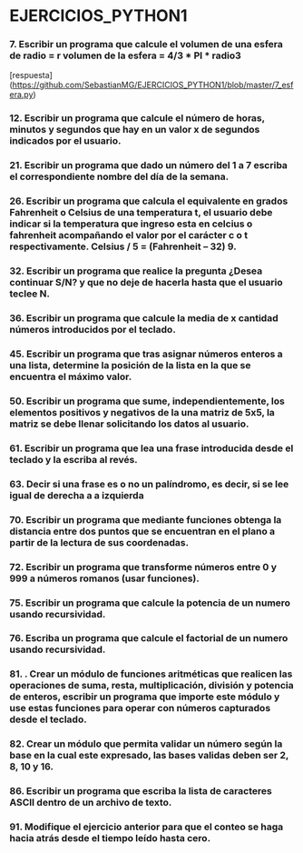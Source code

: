# EJERCICIOS_PYTHON1
### 7. Escribir un programa que calcule el volumen de una esfera de radio = r volumen de la esfera = 4/3 * PI * radio3

[respuesta] (https://github.com/SebastianMG/EJERCICIOS_PYTHON1/blob/master/7_esfera.py)

### 12. Escribir un programa que calcule el número de horas, minutos y segundos que hay en un valor x de segundos indicados por el usuario.


### 21. Escribir un programa que dado un número del 1 a 7 escriba el correspondiente nombre del día de la semana.


### 26. Escribir un programa que calcula el equivalente en grados Fahrenheit o Celsius de una temperatura t, el usuario debe indicar si la temperatura que ingreso esta en celcius o fahrenheit acompañando el valor por el carácter c o t respectivamente. Celsius / 5 = (Fahrenheit – 32) 9.


### 32. Escribir un programa que realice la pregunta ¿Desea continuar S/N? y que no deje de hacerla hasta que el usuario teclee N.


### 36.   Escribir un programa que calcule la media de x cantidad números introducidos por el teclado.


### 45.  Escribir un programa que tras asignar números enteros a una lista, determine la posición de la lista en la que se encuentra el máximo valor. 


### 50. Escribir un programa que sume, independientemente, los elementos positivos y negativos de la una matriz de 5x5, la matriz se debe llenar solicitando los datos al usuario. 


###  61. Escribir un programa que lea una frase introducida desde el teclado y la escriba al revés. 

### 63. Decir si una frase es o no un palíndromo, es decir, si se lee igual de derecha a a izquierda

### 70. Escribir un programa que mediante funciones obtenga la distancia entre dos puntos que se encuentran en el plano a partir de la lectura de sus coordenadas.


### 72.  Escribir un programa que transforme números entre 0 y 999 a números romanos (usar funciones).


### 75. Escribir un programa que calcule la potencia de un numero usando recursividad.


### 76. Escriba un programa que calcule el factorial de un numero usando recursividad.

### 81. . Crear un módulo de funciones aritméticas que realicen las operaciones de suma, resta, multiplicación, división y potencia de enteros, escribir un programa que importe este módulo y use estas funciones para operar con números capturados desde el teclado.


### 82.   Crear un módulo que permita validar un número según la base en la cual este expresado, las bases validas deben ser 2, 8, 10 y 16.


### 86. Escribir un programa que escriba la lista de caracteres ASCII dentro de un archivo de texto. 



### 91. Modifique el ejercicio anterior para que el conteo se haga hacia atrás desde el tiempo leído hasta cero.

